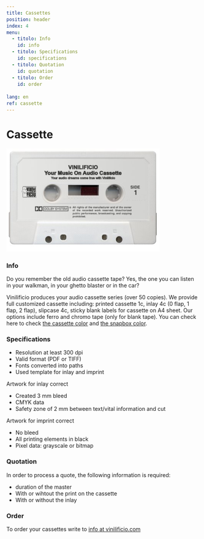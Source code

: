 ```yaml
---
title: Cassettes
position: header
index: 4
menu:
  - titolo: Info
    id: info
  - titolo: Specifications
    id: specifications
  - titolo: Quotation
    id: quotation
  - titolo: Order
    id: order

lang: en
ref: cassette
---
```

# Cassette

![cassetta](/img/cassette_vinilificio1.jpg)

### Info

Do you remember the old audio cassette tape? Yes, the one you can listen in your walkman, in your ghetto blaster or in the car?

Vinilificio produces your audio cassette series (over 50 copies). We provide full customized cassette including: printed cassette 1c, inlay 4c (0 flap, 1 flap, 2 flap), slipcase 4c, sticky blank labels for cassette on A4 sheet. Our options include ferro and chromo tape (only for blank tape). You can check here to check [the cassette color]() and [the snapbox color]().

### Specifications

* Resolution at least 300 dpi
* Valid format (PDF or TIFF)
* Fonts converted into paths
* Used template for inlay and imprint

Artwork for inlay correct

* Created 3 mm bleed
* CMYK data
* Safety zone of 2 mm between text/vital information
and cut

Artwork for imprint correct

* No bleed
* All printing elements in black
* Pixel data: grayscale or bitmap

### Quotation

In order to process a quote, the following information is required:

* duration of the master
* With or wihtout the print on the cassette
* With or without the inlay

### Order
To order your cassettes write to <a href="mailto:info@vinilificio.com">info at vinilificio.com</a>
